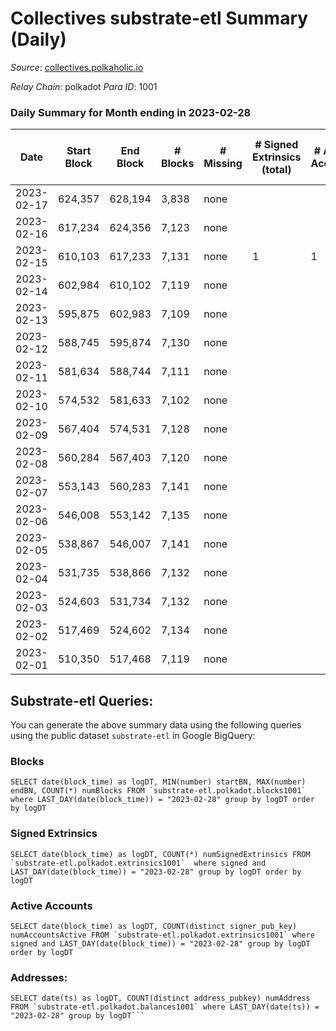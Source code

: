 # Collectives substrate-etl Summary (Daily)

_Source_: [collectives.polkaholic.io](https://collectives.polkaholic.io)

*Relay Chain*: polkadot
*Para ID*: 1001



### Daily Summary for Month ending in 2023-02-28


| Date | Start Block | End Block | # Blocks | # Missing | # Signed Extrinsics (total) | # Active Accounts | # Addresses with Balances | # Events | # Transfers | # XCM Transfers In | # XCM Transfers Out |
| ---- | ----------- | --------- | -------- | --------- | --------------------------- | ----------------- | ------------------------- | -------- | ----------- | ------------------ | ------------------- |
| 2023-02-17 | 624,357 | 628,194 | 3,838 | none  |  |  |  | 597 |   |   |   |
| 2023-02-16 | 617,234 | 624,356 | 7,123 | none  |  |  | 19 | 14,250 |   |   |   |
| 2023-02-15 | 610,103 | 617,233 | 7,131 | none  | 1 | 1 | 19 | 14,275 |   |   |   |
| 2023-02-14 | 602,984 | 610,102 | 7,119 | none  |  |  | 18 | 14,242 |   |   |   |
| 2023-02-13 | 595,875 | 602,983 | 7,109 | none  |  |  | 18 | 14,221 |   |   |   |
| 2023-02-12 | 588,745 | 595,874 | 7,130 | none  |  |  | 18 | 14,264 |   |   |   |
| 2023-02-11 | 581,634 | 588,744 | 7,111 | none  |  |  | 18 | 14,226 |   |   |   |
| 2023-02-10 | 574,532 | 581,633 | 7,102 | none  |  |  | 18 | 14,208 |   |   |   |
| 2023-02-09 | 567,404 | 574,531 | 7,128 | none  |  |  | 18 | 14,260 |   |   |   |
| 2023-02-08 | 560,284 | 567,403 | 7,120 | none  |  |  | 18 | 14,244 |   |   |   |
| 2023-02-07 | 553,143 | 560,283 | 7,141 | none  |  |  | 18 | 14,286 |   |   |   |
| 2023-02-06 | 546,008 | 553,142 | 7,135 | none  |  |  | 18 | 14,274 |   |   |   |
| 2023-02-05 | 538,867 | 546,007 | 7,141 | none  |  |  | 18 | 14,286 |   |   |   |
| 2023-02-04 | 531,735 | 538,866 | 7,132 | none  |  |  | 18 | 14,268 |   |   |   |
| 2023-02-03 | 524,603 | 531,734 | 7,132 | none  |  |  | 18 | 14,268 |   |   |   |
| 2023-02-02 | 517,469 | 524,602 | 7,134 | none  |  |  | 18 | 14,272 |   |   |   |
| 2023-02-01 | 510,350 | 517,468 | 7,119 | none  |  |  | 18 | 14,242 |   |   |   |

## Substrate-etl Queries:
You can generate the above summary data using the following queries using the public dataset `substrate-etl` in Google BigQuery:


### Blocks
```
SELECT date(block_time) as logDT, MIN(number) startBN, MAX(number) endBN, COUNT(*) numBlocks FROM `substrate-etl.polkadot.blocks1001`  where LAST_DAY(date(block_time)) = "2023-02-28" group by logDT order by logDT
```


### Signed Extrinsics
```
SELECT date(block_time) as logDT, COUNT(*) numSignedExtrinsics FROM `substrate-etl.polkadot.extrinsics1001`  where signed and LAST_DAY(date(block_time)) = "2023-02-28" group by logDT order by logDT
```


### Active Accounts
```
SELECT date(block_time) as logDT, COUNT(distinct signer_pub_key) numAccountsActive FROM `substrate-etl.polkadot.extrinsics1001` where signed and LAST_DAY(date(block_time)) = "2023-02-28" group by logDT order by logDT
```


### Addresses:
```
SELECT date(ts) as logDT, COUNT(distinct address_pubkey) numAddress FROM `substrate-etl.polkadot.balances1001` where LAST_DAY(date(ts)) = "2023-02-28" group by logDT```

